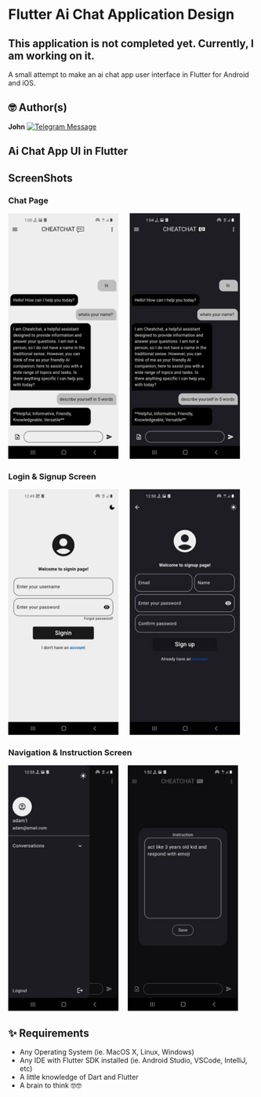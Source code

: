 # Flutter Ai Chat Application Design

## This application is not completed yet. Currently, I am working on it. 
A small attempt to make an ai chat app user interface in Flutter for Android and iOS.

## 🤓 Author(s)
**John** [![Telegram Message](https://img.shields.io/badge/message%20@johnnybeatz-grey?style=social&logo=telegram)](https://t.me/johnnybeatz)

## Ai Chat App UI in Flutter

## ScreenShots
### Chat Page
<img src="screens/ChatPage-light.jpg" height="500em" /> &nbsp;&nbsp;&nbsp;&nbsp; <img src="screens/ChatPage-dark.jpg" height="500em" />

### Login & Signup Screen
<img src="screens/LoginPage-light.jpg" height="500em" /> &nbsp;&nbsp;&nbsp;&nbsp; <img src="screens/SignupPage-dark.jpg" height="500em" />

### Navigation & Instruction Screen
<img src="screens/Navigation-dark.jpg" height="500em" />&nbsp;&nbsp;&nbsp;&nbsp; <img src="screens/InstructionPage-dark.jpg" height="500em" />

## ✨ Requirements
* Any Operating System (ie. MacOS X, Linux, Windows)
* Any IDE with Flutter SDK installed (ie.  Android Studio, VSCode, IntelliJ, etc)
* A little knowledge of Dart and Flutter
* A brain to think 🤓🤓


